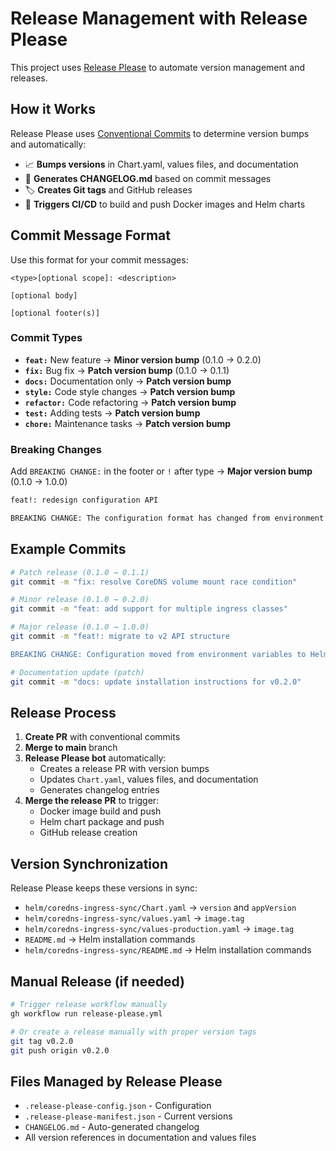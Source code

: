# Release Management with Release Please

This project uses [Release Please](https://github.com/googleapis/release-please) to automate version management and releases.

## How it Works

Release Please uses [Conventional Commits](https://www.conventionalcommits.org/) to determine version bumps and automatically:

- 📈 **Bumps versions** in Chart.yaml, values files, and documentation
- 📝 **Generates CHANGELOG.md** based on commit messages
- 🏷️ **Creates Git tags** and GitHub releases
- 🚀 **Triggers CI/CD** to build and push Docker images and Helm charts

## Commit Message Format

Use this format for your commit messages:

```text
<type>[optional scope]: <description>

[optional body]

[optional footer(s)]
```

### Commit Types

- **`feat:`** New feature → **Minor version bump** (0.1.0 → 0.2.0)
- **`fix:`** Bug fix → **Patch version bump** (0.1.0 → 0.1.1)  
- **`docs:`** Documentation only → **Patch version bump**
- **`style:`** Code style changes → **Patch version bump**
- **`refactor:`** Code refactoring → **Patch version bump**
- **`test:`** Adding tests → **Patch version bump**
- **`chore:`** Maintenance tasks → **Patch version bump**

### Breaking Changes

Add `BREAKING CHANGE:` in the footer or `!` after type → **Major version bump** (0.1.0 → 1.0.0)

```bash
feat!: redesign configuration API

BREAKING CHANGE: The configuration format has changed from environment variables to structured Helm values.
```

## Example Commits

```bash
# Patch release (0.1.0 → 0.1.1)
git commit -m "fix: resolve CoreDNS volume mount race condition"

# Minor release (0.1.0 → 0.2.0)  
git commit -m "feat: add support for multiple ingress classes"

# Major release (0.1.0 → 1.0.0)
git commit -m "feat!: migrate to v2 API structure

BREAKING CHANGE: Configuration moved from environment variables to Helm values structure."

# Documentation update (patch)
git commit -m "docs: update installation instructions for v0.2.0"
```

## Release Process

1. **Create PR** with conventional commits
2. **Merge to main** branch
3. **Release Please bot** automatically:
   - Creates a release PR with version bumps
   - Updates `Chart.yaml`, values files, and documentation
   - Generates changelog entries
4. **Merge the release PR** to trigger:
   - Docker image build and push
   - Helm chart package and push
   - GitHub release creation

## Version Synchronization

Release Please keeps these versions in sync:

- `helm/coredns-ingress-sync/Chart.yaml` → `version` and `appVersion`
- `helm/coredns-ingress-sync/values.yaml` → `image.tag`
- `helm/coredns-ingress-sync/values-production.yaml` → `image.tag`
- `README.md` → Helm installation commands
- `helm/coredns-ingress-sync/README.md` → Helm installation commands

## Manual Release (if needed)

```bash
# Trigger release workflow manually
gh workflow run release-please.yml

# Or create a release manually with proper version tags
git tag v0.2.0
git push origin v0.2.0
```

## Files Managed by Release Please

- `.release-please-config.json` - Configuration
- `.release-please-manifest.json` - Current versions
- `CHANGELOG.md` - Auto-generated changelog
- All version references in documentation and values files
